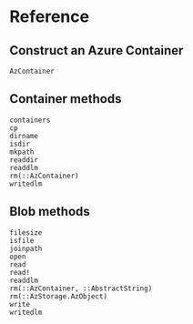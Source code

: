 # Reference

## Construct an Azure Container
```@docs
AzContainer
```

## Container methods
```@docs
containers
cp
dirname
isdir
mkpath
readdir
readdlm
rm(::AzContainer)
writedlm
```

## Blob methods
```@docs
filesize
isfile
joinpath
open
read
read!
readdlm
rm(::AzContainer, ::AbstractString)
rm(::AzStorage.AzObject)
write
writedlm
```